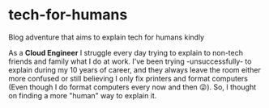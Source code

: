 # tech-for-humans
Blog adventure that aims to explain tech for humans kindly

As a **Cloud Engineer** I struggle every day trying to explain to non-tech friends and family what I do
at work. I've been trying -unsuccessfully- to explain during my 10 years of career, and they always leave the
room either more confused or still believing I only fix printers and format computers (Even though I do format
computers every now and then 😜). So, I thought on finding a more "human" way to explain it.
